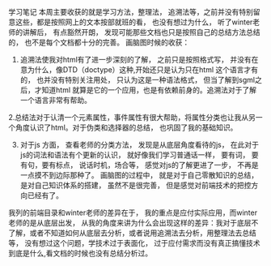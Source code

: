 学习笔记
本周主要收获的就是学习方法，整理法， 追溯法等，之前并没有特别留意这些，都是按照网上的文本按部就班的看， 也没有想过为什么， 听了winter老师的讲解后， 有点豁然开朗， 发现可能那些文档也只是按照自己的总结方法总结的， 也不是每个文档都十分的完善。
画脑图时候的收获：
1. 追溯法使我对html有了进一步深刻的了解， 之前只是按照格式写， 并没有在意为什么，像DTD（doctype）这种,开始还只是认为只在html 这个语言才有的， 也并没有特别关注用处， 只认为这是一种语法格式， 但当了解到sgml之后，才知道html 就算是它的一个应用，也是有依赖前身的。追溯法对于了解一个语言非常有帮助。

2.总结法对于认清一个元素属性，事件属性有很大帮助，将属性分类也让我从另一个角度认识了html。对于伪类和选择器的总结， 也巩固了我的基础知识。

3. 对于js 方面， 查看老师的分类方法， 发现是从底层角度看待的js， 在此对于js的词法和语法有个更新的认识， 就好像我们学习普通话一样， 要有词， 要有句，要有标点， 说话时机，场合等， 感觉对js的了解更进了一步， 不再是一点摸不到边际那种了。
画脑图的过程中， 就是对于自己零散知识的总结，是对自己知识体系的搭建， 虽然不是很完善， 但是感觉对前端技术的把控方向已经有了。

我列的前端目录和winter老师的差异在于， 我的重点是应付实际应用，而winter老师的是从底层出发， 从我的角度来讲为什么会出现这样的差异：我对于底层不了解，或者不知道如何从底层去分析，或者说用追溯法去分析，用整理法去总结等， 没有想过这个问题，学技术过于表面化， 过于应付需求而没有真正搞懂技术到底是什么,看文档的时候也没有总结分析过。